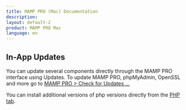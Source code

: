 ```yaml
---
title: MAMP PRO (Mac) Documentation
description: 
layout: default-2
product: MAMP PRO Mac
language: en
---
```


## In-App Updates

You can update several components directly through the MAMP PRO interface using Updates. To update MAMP PRO, phpMyAdmin, OpenSSL and more go to [MAMP PRO > Check for Updates ...](../../Menu/index.php)

You can install additional versions of php versions directly from the [PHP tab](../Languages/PHP).



